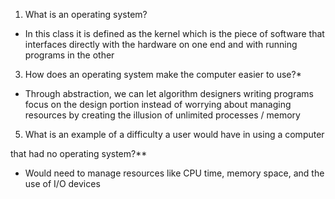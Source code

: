 1. What is an operating system?
- In this class it is defined as the kernel which is the piece of software that interfaces directly with the hardware on one end and with running programs in the other

3. How does an operating system make the computer easier to use?*
- Through abstraction, we can let algorithm designers writing programs focus on the design portion instead of worrying about managing resources by creating the illusion of unlimited processes / memory

5. What is an example of a difficulty a user would have in using a computer

that had no operating system?**
- Would need to manage resources like CPU time, memory space, and the use of I/O devices

